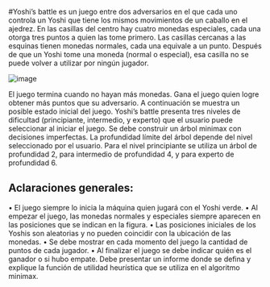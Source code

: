 #Yoshi’s battle 
es un juego entre dos adversarios en el que cada uno controla un Yoshi que
tiene los mismos movimientos de un caballo en el ajedrez. En las casillas del centro hay cuatro
monedas especiales, cada una otorga tres puntos a quien las tome primero. Las casillas cercanas
a las esquinas tienen monedas normales, cada una equivale a un punto. Después de que un Yoshi
tome una moneda (normal o especial), esa casilla no se puede volver a utilizar por ningún jugador.

![image](https://github.com/user-attachments/assets/acd1c35c-c70f-4bfe-9129-32f53390dadc)


El juego termina cuando no hayan más monedas. Gana el juego quien logre obtener más puntos
que su adversario. A continuación se muestra un posible estado inicial del juego.
Yoshi’s battle presenta tres niveles de dificultad (principiante, intermedio, y experto) que el
usuario puede seleccionar al iniciar el juego. Se debe construir un árbol minimax con decisiones
imperfectas. La profundidad límite del árbol depende del nivel seleccionado por el usuario. Para
el nivel principiante se utiliza un árbol de profundidad 2, para intermedio de profundidad 4, y
para experto de profundidad 6.
## Aclaraciones generales:
• El juego siempre lo inicia la máquina quien jugará con el Yoshi verde.
• Al empezar el juego, las monedas normales y especiales siempre aparecen en las posiciones
que se indican en la figura.
• Las posiciones iniciales de los Yoshis son aleatorias y no pueden coincidir con la ubicación de
las monedas.
• Se debe mostrar en cada momento del juego la cantidad de puntos de cada jugador.
• Al finalizar el juego se debe indicar quién es el ganador o si hubo empate.
Debe presentar un informe donde se defina y explique la función de utilidad heurística que se
utiliza en el algoritmo minimax.
